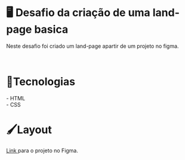 
<h1>🖥️ Desafio da criação de uma land-page basica</h1>
<p>Neste desafio foi criado um land-page apartir de um projeto no figma.</p>
<br>
<h1>🚀Tecnologias</h1>
- HTML <br>
- CSS
<br>
<h1>🖌️Layout</h1>
<a href="www.figma.com/file/fPssL4fd3iFfyQgabHaFIc/Projeto01-Extra-Copy">Link </a> para o projeto no Figma.
